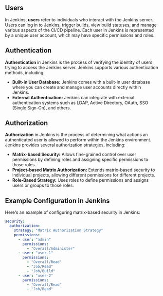 ## Users
In Jenkins, **users** refer to individuals who interact with the Jenkins server. Users can log in to Jenkins, trigger builds, view build statuses, and manage various aspects of the CI/CD pipeline. Each user in Jenkins is represented by a unique user account, which may have specific permissions and roles.

## Authentication
**Authentication** in Jenkins is the process of verifying the identity of users trying to access the Jenkins server. Jenkins supports various authentication methods, including:
- **Built-in User Database:** Jenkins comes with a built-in user database where you can create and manage user accounts directly within Jenkins.
- **External Authentication:** Jenkins can integrate with external authentication systems such as LDAP, Active Directory, OAuth, SSO (Single Sign-On), and others.

## Authorization
**Authorization** in Jenkins is the process of determining what actions an authenticated user is allowed to perform within the Jenkins environment. Jenkins provides several authorization strategies, including:
- **Matrix-based Security:** Allows fine-grained control over user permissions by defining roles and assigning specific permissions to those roles.
- **Project-based Matrix Authorization:** Extends matrix-based security to individual projects, allowing different permissions for different projects.
- **Role-Based Strategy:** Uses roles to define permissions and assigns users or groups to those roles.

## Example Configuration in Jenkins
Here's an example of configuring matrix-based security in Jenkins:

```yaml
security:
  authorization:
    strategy: "Matrix Authorization Strategy"
    permissions:
      - user: "admin"
        permissions:
          - "Overall/Administer"
      - user: "user-1"
        permissions:
          - "Overall/Read"
          - "Job/Read"
          - "Job/Build"
      - user: "user-2"
        permissions:
          - "Overall/Read"
          - "Job/Read"
          
```
